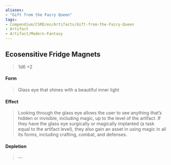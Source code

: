 ```yaml
---
aliases:
- "Gift from the Fairy Queen"
tags:
- Compendium/CSRD/en/Artifacts/Gift-from-the-Fairy-Queen
- Artifact
- Artifact/Modern-Fantasy
---
```


  
## Ecosensitive Fridge Magnets
>1d6 +2
#### Form
> Glass eye that shines with a beautiful inner light

#### Effect
> Looking through the glass eye allows the user to see anything that’s hidden or invisible, including magic, up to the level of the artifact. If they have the glass eye surgically or magically implanted (a task equal to the artifact level), they also gain an asset in using magic in all its forms, including crafting, combat, and defenses.



#### Depletion 
>--
